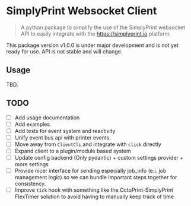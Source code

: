 # SimplyPrint Websocket Client

> A python package to simplify the use of the SimplyPrint websocket API to easily integrate with
> the <https://simplyprint.io> platform.

This package version v1.0.0 is under major development and is not yet ready for use. API is not stable and will change.

## Usage

TBD.

## TODO

- [ ] Add usage documentation
- [ ] Add examples
- [ ] Add tests for event system and reactivity
- [ ] Unify event bus api with printer events.
- [ ] Move away from `ClientCli` and integrate with `click` directly
- [ ] Expand client to a plugin/module based system
- [ ] Update config backend (Only pydantic) + custom settings provider + more settings
- [ ] Provide nicer interface for sending especially job_info (e.i. job management logic) so we can bundle important
  steps together for consistency.
- [ ] Improve `tick` hook with something like the OctoPrint-SimplyPrint FlexTimer solution to avoid having to manually
  keep track of time